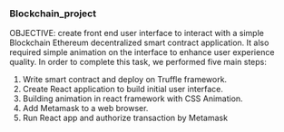 ### Blockchain_project
OBJECTIVE:
create front end user interface to interact with a simple Blockchain Ethereum decentralized smart contract application. It also required simple animation on the interface to enhance user experience quality.
In order to complete this task, we performed five main steps:
1. Write smart contract and deploy on Truffle framework.
2. Create React application to build initial user interface.
3. Building animation in react framework with CSS Animation.
4. Add Metamask to a web browser.
5. Run React app and authorize transaction by Metamask
